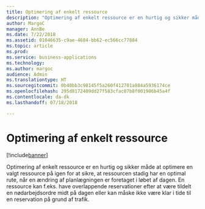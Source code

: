 ```yaml
---
title: Optimering af enkelt ressource
description: "Optimering af enkelt ressource er en hurtig og sikker måde at optimere en valgt ressource på igen for at sikre, at ressourcen stadig har en optimal rute, når en ændring af planlægningen er foretaget i løbet af dagen."
author: MargoC
manager: AnnBe
ms.date: 7/22/2018
ms.assetid: 01046635-c9ae-4684-bb62-ec566cc77884
ms.topic: article
ms.prod: 
ms.service: business-applications
ms.technology: 
ms.author: margoc
audience: Admin
ms.translationtype: HT
ms.sourcegitcommit: 0b40bb3c98145f5a260f412701a884a5936174ce
ms.openlocfilehash: 295d8172409dd27f583cfac07b8f001906b45a4f
ms.contentlocale: da-dk
ms.lasthandoff: 07/18/2018

---
```


#  <a name="single-resource-optimization"></a>Optimering af enkelt ressource

[!include[banner](../../../../includes/banner.md)]

Optimering af enkelt ressource er en hurtig og sikker måde at optimere en valgt ressource på igen for at sikre, at ressourcen stadig har en optimal rute, når en ændring af planlægningen er foretaget i løbet af dagen. En ressource kan f.eks. have overlappende reservationer efter at være tildelt en nødarbejdsordre midt på dagen eller kan måske ikke være klar i tide til en reservation på grund af trafik.

